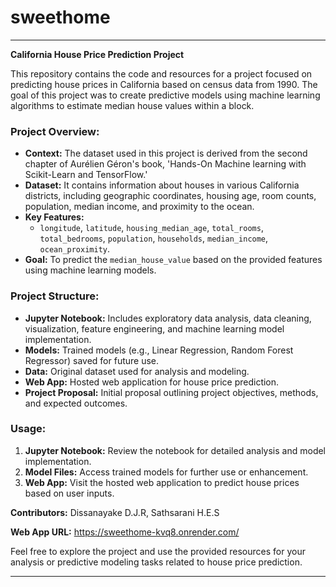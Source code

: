 # sweethome

---

**California House Price Prediction Project**

This repository contains the code and resources for a project focused on predicting house prices in California based on census data from 1990. The goal of this project was to create predictive models using machine learning algorithms to estimate median house values within a block.

### Project Overview:
- **Context:** The dataset used in this project is derived from the second chapter of Aurélien Géron's book, 'Hands-On Machine learning with Scikit-Learn and TensorFlow.'
- **Dataset:** It contains information about houses in various California districts, including geographic coordinates, housing age, room counts, population, median income, and proximity to the ocean.
- **Key Features:** 
  - `longitude`, `latitude`, `housing_median_age`, `total_rooms`, `total_bedrooms`, `population`, `households`, `median_income`, `ocean_proximity`.
- **Goal:** To predict the `median_house_value` based on the provided features using machine learning models.
  
### Project Structure:
- **Jupyter Notebook:** Includes exploratory data analysis, data cleaning, visualization, feature engineering, and machine learning model implementation.
- **Models:** Trained models (e.g., Linear Regression, Random Forest Regressor) saved for future use.
- **Data:** Original dataset used for analysis and modeling.
- **Web App:** Hosted web application for house price prediction.
- **Project Proposal:** Initial proposal outlining project objectives, methods, and expected outcomes.
  
### Usage:
1. **Jupyter Notebook:** Review the notebook for detailed analysis and model implementation.
2. **Model Files:** Access trained models for further use or enhancement.
3. **Web App:** Visit the hosted web application to predict house prices based on user inputs.

**Contributors:** Dissanayake D.J.R, Sathsarani H.E.S

**Web App URL:** https://sweethome-kvq8.onrender.com/
  
Feel free to explore the project and use the provided resources for your analysis or predictive modeling tasks related to house price prediction.

---


